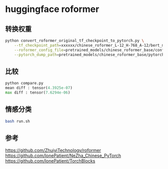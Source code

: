 # huggingface roformer
## 转换权重
```bash
python convert_roformer_original_tf_checkpoint_to_pytorch.py \
    --tf_checkpoint_path=xxxxxx/chinese_roformer_L-12_H-768_A-12/bert_model.ckpt \
    --roformer_config_file=pretrained_models/chinese_roformer_base/config.json \
    --pytorch_dump_path=pretrained_models/chinese_roformer_base/pytorch_model.bin
```
## 比较
```python
python compare.py
mean diff : tensor(4.3925e-07)
max diff : tensor(7.6294e-06)
```

## 情感分类
```bash
bash run.sh
```
## 参考
https://github.com/ZhuiyiTechnology/roformer
https://github.com/lonePatient/NeZha_Chinese_PyTorch
https://github.com/lonePatient/TorchBlocks
